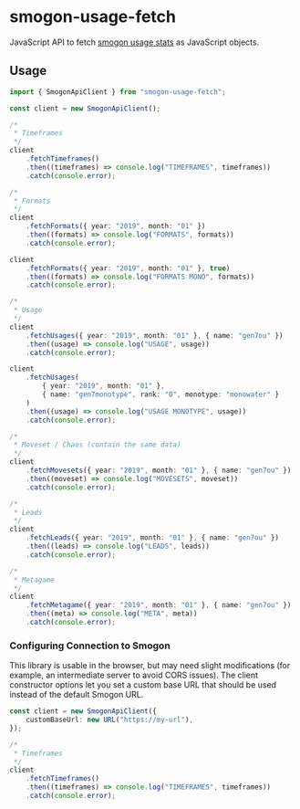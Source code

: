 # smogon-usage-fetch

JavaScript API to fetch [smogon usage stats](http://www.smogon.com/stats/) as JavaScript objects.

## Usage

```typescript
import { SmogonApiClient } from "smogon-usage-fetch";

const client = new SmogonApiClient();

/*
 * Timeframes
 */
client
	.fetchTimeframes()
	.then((timeframes) => console.log("TIMEFRAMES", timeframes))
	.catch(console.error);

/*
 * Formats
 */
client
	.fetchFormats({ year: "2019", month: "01" })
	.then((formats) => console.log("FORMATS", formats))
	.catch(console.error);

client
	.fetchFormats({ year: "2019", month: "01" }, true)
	.then((formats) => console.log("FORMATS MONO", formats))
	.catch(console.error);

/*
 * Usage
 */
client
	.fetchUsages({ year: "2019", month: "01" }, { name: "gen7ou" })
	.then((usage) => console.log("USAGE", usage))
	.catch(console.error);

client
	.fetchUsages(
		{ year: "2019", month: "01" },
		{ name: "gen7monotype", rank: "0", monotype: "monowater" }
	)
	.then((usage) => console.log("USAGE MONOTYPE", usage))
	.catch(console.error);

/*
 * Moveset / Chaos (contain the same data)
 */
client
	.fetchMovesets({ year: "2019", month: "01" }, { name: "gen7ou" })
	.then((moveset) => console.log("MOVESETS", moveset))
	.catch(console.error);

/*
 * Leads
 */
client
	.fetchLeads({ year: "2019", month: "01" }, { name: "gen7ou" })
	.then((leads) => console.log("LEADS", leads))
	.catch(console.error);

/*
 * Metagame
 */
client
	.fetchMetagame({ year: "2019", month: "01" }, { name: "gen7ou" })
	.then((meta) => console.log("META", meta))
	.catch(console.error);
```

### Configuring Connection to Smogon

This library is usable in the browser, but may need slight modifications (for example, an intermediate server to avoid CORS issues). The client constructor options let you set a custom base URL that should be used instead of the default Smogon URL.

```typescript
const client = new SmogonApiClient({
	customBaseUrl: new URL("https://my-url"),
});

/*
 * Timeframes
 */
client
	.fetchTimeframes()
	.then((timeframes) => console.log("TIMEFRAMES", timeframes))
	.catch(console.error);
```
